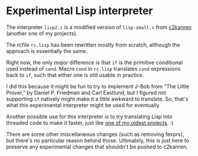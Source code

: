 # Experimental Lisp interpreter

The interpreter `lisp2.c` is a modified version of `lisp-small.c` from [c2kanren](https://github.com/mkicjn/c2kanren) (another one of my projects).

The rcfile `rc.lisp` has been rewritten mostly from scratch, although the approach is essentially the same.

Right now, the only *major* difference is that `if` is the primitive conditional used instead of `cond`.
Macro `cond` in `rc.lisp` translates `cond` expressions back to `if`, such that either one is still usable in practice.

I did this because it might be fun to try to implement J-Bob from "The Little Prover," by Daniel P. Friedman and Carl Eastlund,
but I figured not supporting `if` natively might make it a little awkward to translate.
So, that's what this experimental interpreter might be used for eventually.

Another possible use for this interpreter is to try translating Lisp into threaded code to make it faster, just like [one of my oldest projects](https://github.com/mkicjn/stacklisp). :)

There are some other miscellaneous changes (such as removing fexprs), but there's no particular reason behind those.
Ultimately, this is just here to preserve any experimental changes that shouldn't be pushed to c2kanren.
